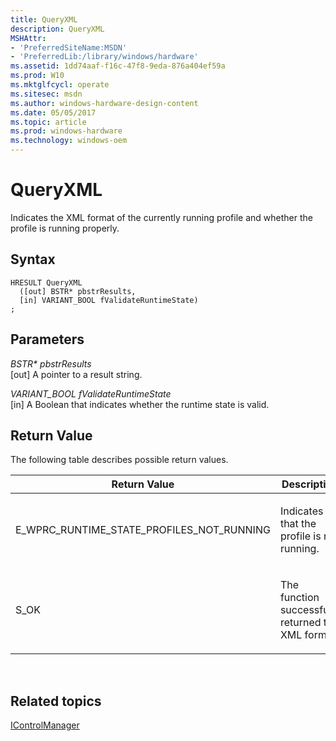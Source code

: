 ```yaml
---
title: QueryXML
description: QueryXML
MSHAttr:
- 'PreferredSiteName:MSDN'
- 'PreferredLib:/library/windows/hardware'
ms.assetid: 1dd74aaf-f16c-47f8-9eda-876a404ef59a
ms.prod: W10
ms.mktglfcycl: operate
ms.sitesec: msdn
ms.author: windows-hardware-design-content
ms.date: 05/05/2017
ms.topic: article
ms.prod: windows-hardware
ms.technology: windows-oem
---
```


# QueryXML


Indicates the XML format of the currently running profile and whether the profile is running properly.

## Syntax


``` syntax
HRESULT QueryXML
  ([out] BSTR* pbstrResults,
  [in] VARIANT_BOOL fValidateRuntimeState)
;
```

## Parameters


<a href="" id="bstr--pbstrresults"></a>*BSTR\* pbstrResults*  
\[out\] A pointer to a result string.

<a href="" id="variant-bool-fvalidateruntimestate"></a>*VARIANT\_BOOL fValidateRuntimeState*  
\[in\] A Boolean that indicates whether the runtime state is valid.

## Return Value


The following table describes possible return values.

<table>
<colgroup>
<col width="50%" />
<col width="50%" />
</colgroup>
<thead>
<tr class="header">
<th>Return Value</th>
<th>Description</th>
</tr>
</thead>
<tbody>
<tr class="odd">
<td><p>E_WPRC_RUNTIME_STATE_PROFILES_NOT_RUNNING</p></td>
<td><p>Indicates that the profile is not running.</p></td>
</tr>
<tr class="even">
<td><p>S_OK</p></td>
<td><p>The function successfully returned the XML format.</p></td>
</tr>
</tbody>
</table>

 

## Related topics


[IControlManager](icontrolmanager.md)

 

 







